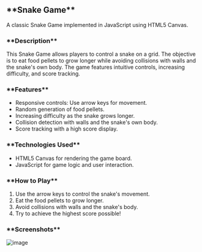 <!-- You have some errors, warnings, or alerts. If you are using reckless mode, turn it off to see inline alerts.
* ERRORs: 0
* WARNINGs: 0
* ALERTS: 1 -->

<h2>**Snake Game**</h2>


A classic Snake Game implemented in JavaScript using HTML5 Canvas.

<h3>**Description**</h3>


This Snake Game allows players to control a snake on a grid. The objective is to eat food pellets to grow longer while avoiding collisions with walls and the snake's own body. The game features intuitive controls, increasing difficulty, and score tracking.

<h3>**Features**</h3>




* Responsive controls: Use arrow keys for movement.
* Random generation of food pellets.
* Increasing difficulty as the snake grows longer.
* Collision detection with walls and the snake's own body.
* Score tracking with a high score display.

<h3>**Technologies Used**</h3>




* HTML5 Canvas for rendering the game board.
* JavaScript for game logic and user interaction.

<h3>**How to Play**</h3>




1. Use the arrow keys to control the snake's movement.
2. Eat the food pellets to grow longer.
3. Avoid collisions with walls and the snake's body.
4. Try to achieve the highest score possible!

<h3>**Screenshots**</h3>


![image](https://github.com/vinothiniseenivasan/snake-game-js/assets/137482214/eae59e99-f075-4f16-98c1-4d51fd83c39d)
